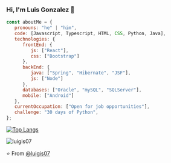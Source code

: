 ### Hi, I'm Luis Gonzalez 👋

```javascript
const aboutMe = {
   pronouns: "he" | "him",
   code: [Javascript, Typescript, HTML, CSS, Python, Java],
   technologies: {
      frontEnd: {
         js: ["React"],
         css: ["Bootstrap"]
      },
      backEnd: {
         java: ["Spring", "Hibernate", "JSF"],
         js: ["Node"]
      },
      databases: ["Oracle", "mySQL", "SQLServer"],
      mobile: ["Android"]
   },
   currentOccupation: ["Open for job opportunities"],
   challenge: "30 days of Python",
};
```

<!--
**luigis07/luigis07** is a ✨ _special_ ✨ repository because its `README.md` (this file) appears on your GitHub profile.

Here are some ideas to get you started:

- 🔭 I’m currently working on ...
- 🌱 I’m currently learning ...
- 👯 I’m looking to collaborate on ...
- 🤔 I’m looking for help with ...
- 💬 Ask me about ...
- 📫 How to reach me: ...
- 😄 Pronouns: ...
- ⚡ Fun fact: ...
-->

[![Top Langs](https://github-readme-stats.vercel.app/api/top-langs/?username=luigis07&layout=compact)](https://github.com/luigis07/github-readme-stats)

<p align="left">
  <img src="https://github-readme-stats.vercel.app/api?username=luigis07&show_icons=true" alt="luigis07" />
</p>

⭐️ From [@luigis07](https://github.com/luigis07)
